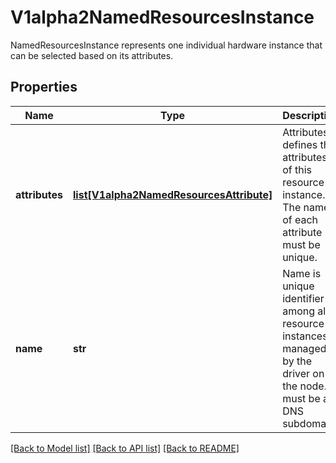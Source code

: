 # V1alpha2NamedResourcesInstance

NamedResourcesInstance represents one individual hardware instance that can be selected based on its attributes.

## Properties
Name | Type | Description | Notes
------------ | ------------- | ------------- | -------------
**attributes** | [**list[V1alpha2NamedResourcesAttribute]**](V1alpha2NamedResourcesAttribute.md) | Attributes defines the attributes of this resource instance. The name of each attribute must be unique. | [optional] 
**name** | **str** | Name is unique identifier among all resource instances managed by the driver on the node. It must be a DNS subdomain. | 

[[Back to Model list]](../README.md#documentation-for-models) [[Back to API list]](../README.md#documentation-for-api-endpoints) [[Back to README]](../README.md)


